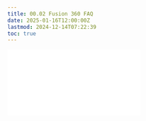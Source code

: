 ```yaml
---
title: 00.02 Fusion 360 FAQ
date: 2025-01-16T12:00:00Z
lastmod: 2024-12-14T07:22:39
toc: true
---
```


![Link to included file content](../../../../3d-modeling/fusion-360/fusion-360-faq.md)

